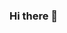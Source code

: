 ### Hi there 👋

<!--
**jarrodramsey/jarrodramsey** is a ✨ _special_ ✨ repository because its `README.md` (this file) appears on your GitHub profile.

Here are some ideas to get you started:
2
- 🔭 I’m currently working on ...
- 🌱 I’m currently learning ...
- 👯 I’m looking to collaborate on ...
- 🤔 I’m looking for help with ...
- 💬 Ask me about ...
- 📫 How to reach me: ...
- 😄 Pronouns: ...
- ⚡ Fun fact: ...
-->

<!--Last updated: -->
